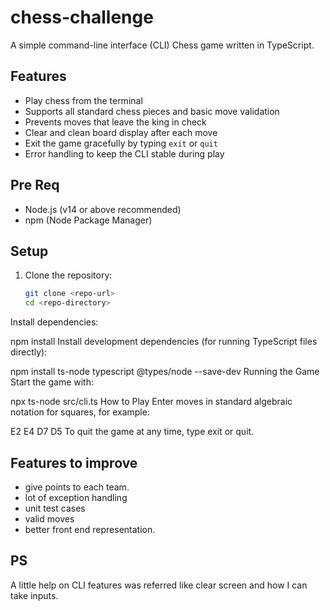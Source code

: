 # chess-challenge

A simple command-line interface (CLI) Chess game written in TypeScript.

## Features

- Play chess from the terminal
- Supports all standard chess pieces and basic move validation
- Prevents moves that leave the king in check
- Clear and clean board display after each move
- Exit the game gracefully by typing `exit` or `quit`
- Error handling to keep the CLI stable during play

## Pre Req

- Node.js (v14 or above recommended)
- npm (Node Package Manager)

## Setup

1. Clone the repository:

   ```bash
   git clone <repo-url>
   cd <repo-directory>
Install dependencies:

npm install
Install development dependencies (for running TypeScript files directly):

npm install ts-node typescript @types/node --save-dev
Running the Game
Start the game with:

npx ts-node src/cli.ts
How to Play
Enter moves in standard algebraic notation for squares, for example:

E2 E4
D7 D5
To quit the game at any time, type exit or quit.

## Features to improve
- give points to each team.
- lot of exception handling
- unit test cases 
- valid moves 
- better front end representation.

## PS 
A little help on CLI features was referred like clear screen and how I can take inputs.